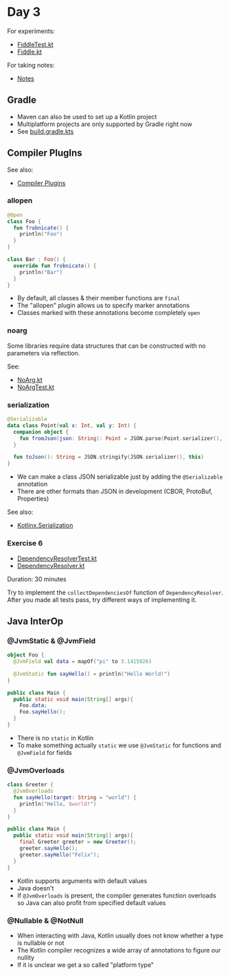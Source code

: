# Day 3

For experiments:
 * [FiddleTest.kt](../src/test/code/guru/drako/trainings/kotlin/day3/FiddleTest.kt)
 * [Fiddle.kt](../src/main/code/guru/drako/trainings/kotlin/day3/Fiddle.kt)
 
For taking notes:
 * [Notes](./day3-notes.md)

## Gradle

 * Maven can also be used to set up a Kotlin project
 * Multiplatform projects are only supported by Gradle right now
 * See [build.gradle.kts](../build.gradle.kts)

## Compiler PlugIns

See also:
* [Compiler Plugins](https://kotlinlang.org/docs/reference/compiler-plugins.html)

### allopen

```kotlin
@Open
class Foo {
  fun frobnicate() {
    println("Foo")
  }
}

class Bar : Foo() {
  override fun frobnicate() {
    println("Bar")
  }
}
```

* By default, all classes & their member functions are `final`
* The "allopen" plugin allows us to specify marker annotations
* Classes marked with these annotations become completely `open`

### noarg

Some libraries require data structures that can
be constructed with no parameters via reflection.

See:
* [NoArg.kt](../src/main/code/guru/drako/trainings/kotlin/day2/NoArg.kt)
* [NoArgTest.kt](../src/test/code/guru/drako/trainings/kotlin/day2/NoArgTest.kt)

### serialization

```kotlin
@Serializable
data class Point(val x: Int, val y: Int) {
  companion object {
    fun fromJson(json: String): Point = JSON.parse(Point.serializer(), json)
  }

  fun toJson(): String = JSON.stringify(JSON.serializer(), this)
}
```

* We can make a class JSON serializable just by adding the `@Serializable` annotation
* There are other formats than JSON in development (CBOR, ProtoBuf, Properties)

See also:
* [Kotlinx.Serialization](https://github.com/Kotlin/kotlinx.serialization)

### Exercise 6

 * [DependencyResolverTest.kt](../src/test/code/guru/drako/trainings/kotlin/day3/mavenlite/DependencyResolverTest.kt)
 * [DependencyResolver.kt](../src/main/code/guru/drako/trainings/kotlin/day3/mavenlite/DependencyResolver.kt)

Duration: 30 minutes

Try to implement the `collectDependenciesOf` function of `DependencyResolver`.
After you made all tests pass, try different ways of implementing it.

## Java InterOp

### @JvmStatic & @JvmField

```kotlin
object Foo {
  @JvmField val data = mapOf("pi" to 3.1415926)

  @JvmStatic fun sayHello() = println("Hello World!")
}
```

```java
public class Main {
  public static void main(String[] args){
    Foo.data;
    Foo.sayHello();
  }
}
```

* There is no `static` in Kotlin
* To make something actually `static` we use `@JvmStatic` for functions
  and `@JvmField` for fields

### @JvmOverloads

```kotlin
class Greeter {
  @JvmOverloads
  fun sayHello(target: String = "world") {
    println("Hello, $world!")
  }
}
```

```java
public class Main {
  public static void main(String[] args){
    final Greeter greeter = new Greeter();
    greeter.sayHello();
    greeter.sayHello("Felix");
  }
}
```

* Kotlin supports arguments with default values
* Java doesn't
* If `@JvmOverloads` is present, the compiler generates function overloads
  so Java can also profit from specified default values

### @Nullable & @NotNull

* When interacting with Java, Kotlin usually does not know whether a type is nullable or not
* The Kotlin compiler recognizes a wide array of annotations to figure our nullity
* If it is unclear we get a so called "platform type"
